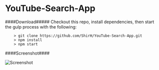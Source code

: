 # YouTube-Search-App

####Download#####
Checkout this repo, install dependencies, then start the gulp process with the following:

```
	> git clone https://github.com/ShirH/YouTube-Search-App.git
	> npm install
	> npm start
```

####Screenshot####

![Screenshot](screenshot.png)
